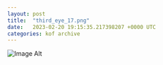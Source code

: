 ```yaml
---
layout:	post
title:	"third_eye_17.png"
date:	2023-02-20 19:15:35.217398207 +0000 UTC
categories:	kof archive
---
```


![Image Alt](https://k0f.github.io/assets/third_eye_17.png)